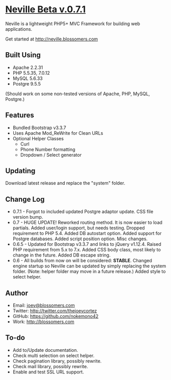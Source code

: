 [Neville Beta v.0.7.1](http://neville.blossomers.com)
====================

Neville is a lightweight PHP5+ MVC Framework for building web applications.

Get started at http://neville.blossomers.com

Built Using
-----------
* Apache 2.2.31
* PHP 5.5.35, 7.0.12
* MySQL 5.6.33
* Postgre 9.5.5

(Should work on some non-tested versions of Apache, PHP, MySQL, Postgre.)

Features
--------
* Bundled Bootstrap v3.3.7
* Uses Apache Mod_ReWrite for Clean URLs
* Optional Helper Classes
	- Curl
	- Phone Number formatting
	- Dropdown / Select generator

Updating
--------
Download latest release and replace the "system" folder.

Change Log
----------
* 0.7.1 - Forgot to included updated Postgre adaptor update. CSS file version bump.
* 0.7 - HUGE UPDATE! Reworked routing method. It is now easier to load partials. Added user/login support, but needs testing. Dropped requirement to PHP 5.4. Added DB autostart option. Added support for Postgre databases. Added script position option. Misc changes.
* 0.6.5 - Updated for Bootstrap v3.3.7 and links to jQuery v1.12.4. Raised PHP requirement from 5.x to 7.x. Added CSS body class, most likely to change in the future. Added DB escape string.
* 0.6 - All builds from now on will be considered: **STABLE**. Changed engine startup so Neville can be updated by simply replacing the system folder. (Note: helper folder may move in a future release.) Added style to select helper.

Author
------
* Email: joey@blossomers.com
* Twitter: http://twitter.com/thejoeycortez
* GitHub: https://github.com/nokemono42
* Work: http://blossomers.com

To-do
------
* Add to/Update documentation.
* Check multi selection on select helper.
* Check pagination library, possibly rewrite.
* Check mail library, possibly rewrite.
* Enable and test SSL URL support.